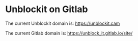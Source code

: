 # Unblockit on Gitlab

The current Unblockit domain is: https://unblockit.cam

The current Gitlab domain is: https://unblock_it.gitlab.io/site/
